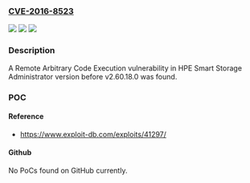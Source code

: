 ### [CVE-2016-8523](https://cve.mitre.org/cgi-bin/cvename.cgi?name=CVE-2016-8523)
![](https://img.shields.io/static/v1?label=Product&message=Smart%20Storage%20Administrator&color=blue)
![](https://img.shields.io/static/v1?label=Version&message=n%2Fa&color=blue)
![](https://img.shields.io/static/v1?label=Vulnerability&message=Remote%20Arbitrary%20Code%20Execution&color=brighgreen)

### Description

A Remote Arbitrary Code Execution vulnerability in HPE Smart Storage Administrator version before v2.60.18.0 was found.

### POC

#### Reference
- https://www.exploit-db.com/exploits/41297/

#### Github
No PoCs found on GitHub currently.


